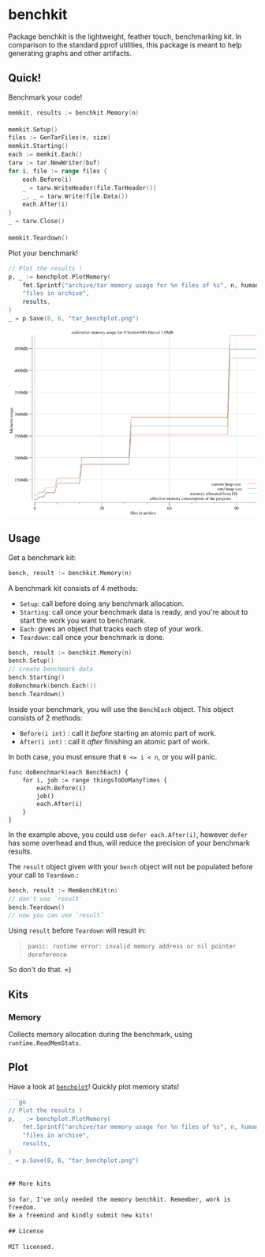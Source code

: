# benchkit

Package benchkit is the lightweight, feather touch, benchmarking kit.
In comparison to the standard pprof utilities, this package is meant to
help generating graphs and other artifacts.

## Quick!

Benchmark your code!

```go
memkit, results := benchkit.Memory(n)

memkit.Setup()
files := GenTarFiles(n, size)
memkit.Starting()
each := memkit.Each()
tarw := tar.NewWriter(buf)
for i, file := range files {
    each.Before(i)
    _ = tarw.WriteHeader(file.TarHeader())
    _, _ = tarw.Write(file.Data())
    each.After(i)
}
_ = tarw.Close()

memkit.Teardown()
```

Plot your benchmark!

```go
// Plot the results !
p, _ := benchplot.PlotMemory(
    fmt.Sprintf("archive/tar memory usage for %n files of %s", n, humanize.Bytes(uint64(size))),
    "files in archive",
    results,
)
_ = p.Save(8, 6, "tar_benchplot.png")
```

![Plot of the memory usage of ](exampleplot.png)

## Usage

Get a benchmark kit:

```go
bench, result := benchkit.Memory(n)
```

A benchmark kit consists of 4 methods:

* `Setup`: call before doing any benchmark allocation.
* `Starting`: call once your benchmark data is ready, and you're about to start the work you want to benchmark.
* `Each`: gives an object that tracks each step of your work.
* `Teardown`: call once your benchmark is done.

```go
bench, result := benchkit.Memory(n)
bench.Setup()
// create benchmark data
bench.Starting()
doBenchmark(bench.Each())
bench.Teardown()
```

Inside your benchmark, you will use the `BenchEach` object. This object
consists of 2 methods:

* `Before(i int)` : call it _before_ starting an atomic part of work.
* `After(i int)` : call it _after_ finishing an atomic part of work.

In both case, you must ensure that `0 <= i < n`, or you will panic.

```
func doBenchmark(each BenchEach) {
    for i, job := range thingsToDoManyTimes {
        each.Before(i)
        job()
        each.After(i)
    }
}
```

In the example above, you could use `defer each.After(i)`, however `defer` has some
overhead and thus, will reduce the precision of your benchmark results.

The `result` object given with your `bench` object will not be
populated before your call to `Teardown`.:

```go
bench, result := MemBenchKit(n)
// don't use `result`
bench.Teardown()
// now you can use `result`
```

Using `result` before `Teardown` will result in:

> `panic: runtime error: invalid memory address or nil pointer dereference`

So don't do that. =)

## Kits

### Memory

Collects memory allocation during the benchmark, using `runtime.ReadMemStats`.

## Plot

Have a look at [`benchplot`](benchplot/)! Quickly plot memory stats!

```go
```go
// Plot the results !
p, _ := benchplot.PlotMemory(
    fmt.Sprintf("archive/tar memory usage for %n files of %s", n, humanize.Bytes(uint64(size))),
    "files in archive",
    results,
)
_ = p.Save(8, 6, "tar_benchplot.png")
```
```

## More kits

So far, I've only needed the memory benchkit. Remember, work is freedom.
Be a freemind and kindly submit new kits!

## License

MIT licensed.
